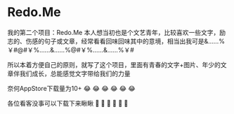 # Redo.Me
我的第二个项目：Redo.Me
本人想当初也是个文艺青年，比较喜欢一些文字，励志的、伤感的句子或文章，经常看看回味回味其中的意境，相当出我可是&……%￥#@#￥%……&……%@#￥%……&……%￥#

所以本着方便自己的原则，就写了这个项目，里面有青春的文字+图片、年少的文章伴我们成长，总能感觉文字带给我们的力量

奈何AppStore下载量为10+   😂 😂 😂 😂 😂 😂

各位看客没事可以下载下来瞅瞅   🙏 🙏 🙏 🙏 🙏 🙏
